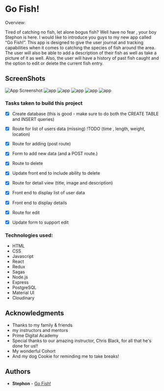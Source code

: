 # Go Fish!

Overview:

Tired of catching no fish, let alone bogus fish? Well have no fear , your boy Stephon is here. I would like to introduce you guys to my new app called “Go Fish!”. This app is designed to give the user journal and tracking capabilities when it comes to catching the species of fish around the area. The user will also be able to add a description of their fish as well as take a picture of it as well. Also, the user will have a history of past fish caught and the option to edit or delete the current fish entry.

## ScreenShots


![App Screenshot](https://github.com/Smil3z/Go-Fish/blob/main/screenshots/Screenshot%202024-01-24%20at%201.10.15%E2%80%AFPM.png?raw=true)
![app](./public/Screenshot%202024-01-24%20at%201.10.32%20PM.png)
![app](./public/Screenshot%202024-01-24%20at%201.10.51%20PM.png)
![app](./public/Screenshot%202024-01-24%20at%201.11.19%20PM.png)
![app](./public/Screenshot%202024-01-24%20at%201.11.34%20PM.png)
![app](./public/Screenshot%202024-01-24%20at%201.11.47%20PM.png)

### Tasks taken to build this project

- [x] Create database (this is good - make sure to do both the CREATE TABLE and INSERT queries)
- [x] Route for list of users data (missing) !TODO (time , length, weight, location)
- [x] Route for adding (post route)
- [x] Form to add new data (and a POST route.)
- [x] Route to delete
- [x] Update front end to include ability to delete
- [x] Route for detail view (title, image and description)
- [x] Front end to display list of user data
- [x] Front end to display details
- [x] Route for edit
- [x] Update form to support edit


### Technologies used:

* HTML
* CSS
* Javascript
* React
* Redux
* Sagas
* Node.js
* Express
* PostgreSQL
* Material UI
* Cloudinary

## Acknowledgments

* Thanks to my family & friends
* my instructors and mentors
* Prime Digital Academy
* Special thanks to our amazing instructor, Chris Black, for all that he's done for us!!
* My wonderful Cohort
* And my dog Cookie for reminding me to take breaks!

## Authors

* **Stephon** - [Go Fish!](https://github.com/Smil3z/Go-Fish)
